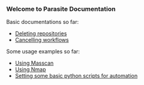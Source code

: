 ### Welcome to Parasite Documentation

Basic documentations so far:
- [Deleting repositories](deleting.md)
- [Cancelling workflows](cancelling.md)

Some usage examples so far:
- [Using Masscan](examples/masscan.md)
- [Using Nmap](examples/nmap.md)
- [Setting some basic python scripts for automation](examples/python.md)

